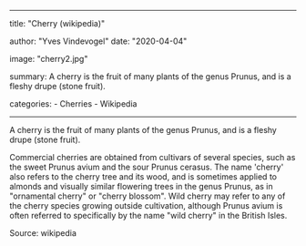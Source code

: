 ---

title: "Cherry (wikipedia)"

author: "Yves Vindevogel"
date: "2020-04-04"

image: "cherry2.jpg"

summary: A cherry is the fruit of many plants of the genus Prunus, and is a fleshy drupe (stone fruit).

categories:
    - Cherries
    - Wikipedia
    
----------

A cherry is the fruit of many plants of the genus Prunus, and is a fleshy drupe (stone fruit).

Commercial cherries are obtained from cultivars of several species, such as the sweet Prunus avium and the sour Prunus cerasus. The name 'cherry' also refers to the cherry tree and its wood, and is sometimes applied to almonds and visually similar flowering trees in the genus Prunus, as in "ornamental cherry" or "cherry blossom". Wild cherry may refer to any of the cherry species growing outside cultivation, although Prunus avium is often referred to specifically by the name "wild cherry" in the British Isles.

Source: wikipedia